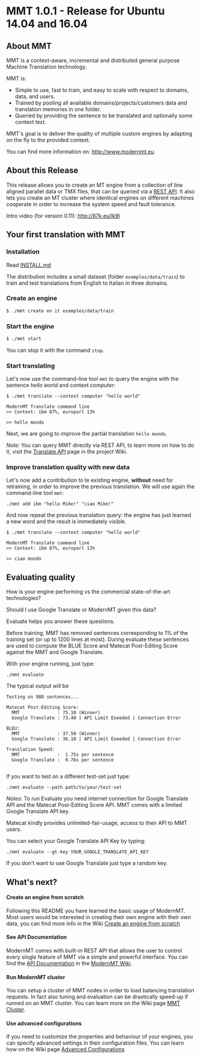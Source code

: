 # MMT 1.0.1 - Release for Ubuntu 14.04 and 16.04

## About MMT
MMT is a context-aware, incremental and distributed general purpose Machine Translation technology.

MMT is:
- Simple to use, fast to train, and easy to scale with respect to domains, data, and users.
- Trained by pooling all available domains/projects/customers data and translation memories in one folder.
- Queried by providing the sentence to be translated and optionally some context text.

MMT's goal is to deliver the quality of multiple custom engines by adapting on the fly to the provided context.

You can find more information on: http://www.modernmt.eu

## About this Release

This release allows you to create an MT engine from a collection of line aligned parallel data or TMX files, 
that can be queried via a [REST API](https://github.com/ModernMT/MMT/wiki/API-Documentation).
It also lets you create an MT cluster where identical engines on different machines cooperate in order to increase the system speed and fault tolerance.

Intro video (for version 0.11): http://87k.eu/lk9l

## Your first translation with MMT

### Installation

Read [INSTALL.md](INSTALL.md)

The distribution includes a small dataset (folder `examples/data/train`) to train and test translations from 
English to Italian in three domains. 

### Create an engine

```bash
$ ./mmt create en it examples/data/train
```

### Start the engine

```bash
$ ./mmt start
```
You can stop it with the command `stop`.

### Start translating

Let's now use the command-line tool `mmt` to query the engine with the sentence *hello world* and context *computer*:
```
$ ./mmt translate --context computer "hello world"

ModernMT Translate command line
>> Context: ibm 87%, europarl 13%

>> hello mondo
```
Next, we are going to improve the partial translation `hello mondo`.

*Note:* You can query MMT directly via REST API, to learn more on how to do it, visit the [Translate API](https://github.com/ModernMT/MMT/wiki/API-Translate) page in the project Wiki.


### Improve translation quality with new data

Let's now add a contribution to te existing engine, **without** need for retraining, in order to improve the previous translation. We will use again the command-line tool `mmt`:
```
./mmt add ibm "hello Mike!" "ciao Mike!"
```
And now repeat the previous translation query: the engine has just learned a new word and the result is immediately visible.
```
$ ./mmt translate --context computer "hello world"

ModernMT Translate command line
>> Context: ibm 87%, europarl 13%

>> ciao mondo
```

## Evaluating quality

How is your engine performing vs the commercial state-of-the-art technologies?

Should I use Google Translate or ModernMT given this data? 

Evaluate helps you answer these questions.

Before training, MMT has removed sentences corresponding to 1% of the training set (or up to 1200 lines at most).
During evaluate these sentences are used to compute the BLUE Score and Matecat Post-Editing Score against the MMT and Google Translate.

With your engine running, just type:
```
./mmt evaluate
```
The typical output will be
```
Testing on 980 sentences...

Matecat Post-Editing Score:
  MMT              : 75.10 (Winner)
  Google Translate : 73.40 | API Limit Exeeded | Connection Error

BLEU:
  MMT              : 37.50 (Winner)
  Google Translate : 36.10 | API Limit Exeeded | Connection Error

Translation Speed:
  MMT              :  1.75s per sentence
  Google Translate :  0.76s per sentence
  
```

If you want to test on a different test-set just type:
```
./mmt evaluate --path path/to/your/test-set
```

*Notes:* To run Evaluate you need internet connection for Google Translate API and the Matecat Post-Editing Score API.
MMT comes with a limited Google Translate API key. 

Matecat kindly provides unlimited-fair-usage, access to their API to MMT users.

You can select your Google Translate API Key by typing:
```
./mmt evaluate --gt-key YOUR_GOOGLE_TRANSLATE_API_KEY
```

If you don't want to use Google Translate just type a random key.

## What's next?

#### Create an engine from scratch
Following this README you have learned the basic usage of ModernMT. Most users would be interested in creating their own engine with their own data, you can find more info in the Wiki [Create an engine from scratch](https://github.com/ModernMT/MMT/wiki/Create-an-engine-from-scratch)

#### See API Documentation
ModernMT comes with built-in REST API that allows the user to control every single feature of MMT via a simple and powerful interface. You can find the [API Documentation](https://github.com/ModernMT/MMT/wiki/API-Documentation) in the [ModernMT Wiki](https://github.com/ModernMT/MMT/wiki).

#### Run ModernMT cluster
You can setup a cluster of MMT nodes in order to load balancing translation requests. In fact also tuning and evaluation can be drastically speed-up if runned on an MMT cluster.
You can learn more on the Wiki page [MMT Cluster](https://github.com/ModernMT/MMT/wiki/MMT-Cluster).

#### Use advanced configurations
If you need to customize the properties and behaviour of your engines, you can specify advanced settings in their configuration files. 
You can learn how on the Wiki page [Advanced Configurations](https://github.com/ModernMT/MMT/wiki/Advanced-Configurations)

